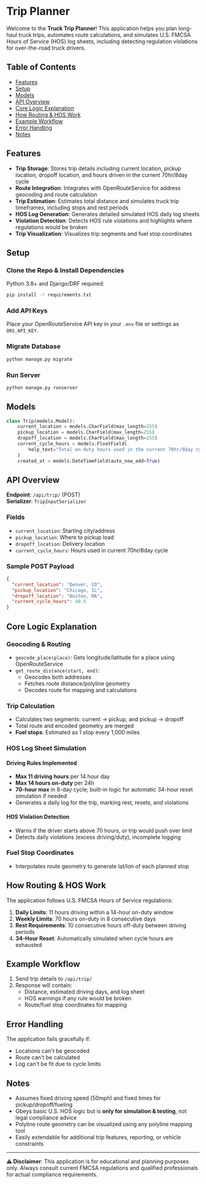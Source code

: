 # Trip Planner

Welcome to the **Truck Trip Planner**! This application helps you plan long-haul truck trips, automates route calculations, and simulates U.S. FMCSA Hours of Service (HOS) log sheets, including detecting regulation violations for over-the-road truck drivers.

## Table of Contents

- [Features](#features)
- [Setup](#setup)
- [Models](#models)
- [API Overview](#api-overview)
- [Core Logic Explanation](#core-logic-explanation)
- [How Routing & HOS Work](#how-routing--hos-work)
- [Example Workflow](#example-workflow)
- [Error Handling](#error-handling)
- [Notes](#notes)

## Features

- **Trip Storage**: Stores trip details including current location, pickup location, dropoff location, and hours driven in the current 70hr/8day cycle
- **Route Integration**: Integrates with OpenRouteService for address geocoding and route calculation
- **Trip Estimation**: Estimates total distance and simulates truck trip timeframes, including stops and rest periods
- **HOS Log Generation**: Generates detailed simulated HOS daily log sheets
- **Violation Detection**: Detects HOS rule violations and highlights where regulations would be broken
- **Trip Visualization**: Visualizes trip segments and fuel stop coordinates

## Setup

### Clone the Repo & Install Dependencies

Python 3.8+ and Django/DRF required:

```bash
pip install -r requirements.txt
```

### Add API Keys

Place your OpenRouteService API key in your `.env` file or settings as `ORS_API_KEY`.

### Migrate Database

```bash
python manage.py migrate
```

### Run Server

```bash
python manage.py runserver
```

## Models

```python
class Trip(models.Model):
    current_location = models.CharField(max_length=255)
    pickup_location = models.CharField(max_length=255)
    dropoff_location = models.CharField(max_length=255)
    current_cycle_hours = models.FloatField(
        help_text="Total on-duty hours used in the current 70hr/8day cycle"
    )
    created_at = models.DateTimeField(auto_now_add=True)
```

## API Overview

**Endpoint**: `/api/trip/` (POST)  
**Serializer**: `TripInputSerializer`

### Fields

- `current_location`: Starting city/address
- `pickup_location`: Where to pickup load
- `dropoff_location`: Delivery location
- `current_cycle_hours`: Hours used in current 70hr/8day cycle

### Sample POST Payload

```json
{
  "current_location": "Denver, CO",
  "pickup_location": "Chicago, IL",
  "dropoff_location": "Boston, MA",
  "current_cycle_hours": 40.5
}
```

## Core Logic Explanation

### Geocoding & Routing

- `geocode_place(place)`: Gets longitude/latitude for a place using OpenRouteService
- `get_route_distance(start, end)`:
  - Geocodes both addresses
  - Fetches route distance/polyline geometry
  - Decodes route for mapping and calculations

### Trip Calculation

- Calculates two segments: current → pickup, and pickup → dropoff
- Total route and encoded geometry are merged
- **Fuel stops**: Estimated as 1 stop every 1,000 miles

### HOS Log Sheet Simulation

#### Driving Rules Implemented

- **Max 11 driving hours** per 14 hour day
- **Max 14 hours on-duty** per 24h
- **70-hour max** in 8-day cycle; built-in logic for automatic 34-hour reset simulation if needed
- Generates a daily log for the trip, marking rest, resets, and violations

#### HOS Violation Detection

- Warns if the driver starts above 70 hours, or trip would push over limit
- Detects daily violations (excess driving/duty), incomplete logging

### Fuel Stop Coordinates

- Interpolates route geometry to generate lat/lon of each planned stop

## How Routing & HOS Work

The application follows U.S. FMCSA Hours of Service regulations:

1. **Daily Limits**: 11 hours driving within a 14-hour on-duty window
2. **Weekly Limits**: 70 hours on-duty in 8 consecutive days
3. **Rest Requirements**: 10 consecutive hours off-duty between driving periods
4. **34-Hour Reset**: Automatically simulated when cycle hours are exhausted

## Example Workflow

1. Send trip details to `/api/trip/`
2. Response will contain:
   - Distance, estimated driving days, and log sheet
   - HOS warnings if any rule would be broken
   - Route/fuel stop coordinates for mapping

## Error Handling

The application fails gracefully if:
- Locations can't be geocoded
- Route can't be calculated
- Log can't be fit due to cycle limits

## Notes

- Assumes fixed driving speed (50mph) and fixed times for pickup/dropoff/fueling
- Obeys basic U.S. HOS logic but is **only for simulation & testing**, not legal compliance advice
- Polyline route geometry can be visualized using any polyline mapping tool
- Easily extendable for additional trip features, reporting, or vehicle constraints

---

**⚠️ Disclaimer**: This application is for educational and planning purposes only. Always consult current FMCSA regulations and qualified professionals for actual compliance requirements.
